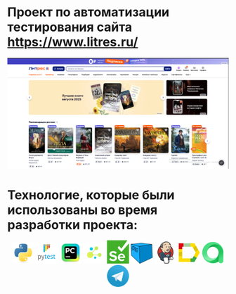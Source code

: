 # Проект по автоматизации тестирования сайта https://www.litres.ru/

<img src="images/litres.png" alt="Image litres_web" width="625">

# Технологие, которые были использованы во время разработки проекта:
<p align="center">

  <img src="https://raw.githubusercontent.com/Nirbe3251/Nirbe3251/main/images/logos/python-original.svg" width="50" title="Python">
  <img src="https://raw.githubusercontent.com/Nirbe3251/Nirbe3251/main/images/logos/pytest.png" width="50" title="Pytest">
  <img src="https://raw.githubusercontent.com/Nirbe3251/Nirbe3251/main/images/logos/intellij_pycharm.png" width="50" title="PyCharm">
  <img src="https://raw.githubusercontent.com/Nirbe3251/Nirbe3251/main/images/logos/selene.png" width="50" title="Selene">
  <img src="https://raw.githubusercontent.com/Nirbe3251/Nirbe3251/main/images/logos/selenium.png" width="50" title="Selenium">
  <img src="https://raw.githubusercontent.com/Nirbe3251/Nirbe3251/main/images/logos/selenoid.png" width="50" title="Selenoid">
  <img src="https://raw.githubusercontent.com/Nirbe3251/Nirbe3251/main/images/logos/jenkins.png" width="50" title="Jenkins">
  <img src="https://raw.githubusercontent.com/Nirbe3251/Nirbe3251/main/images/logos/allure_report.png" width="50" title="Allure Report">
  <img src="https://raw.githubusercontent.com/Nirbe3251/Nirbe3251/main/images/logos/allure_testops.png" width="50" title="Allure TestOps">
  <img src="https://raw.githubusercontent.com/Nirbe3251/Nirbe3251/main/images/logos/tg.png" width="50" title="Telegram">
 
</p>